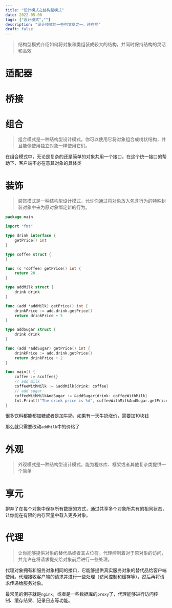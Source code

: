 ```yaml
---
title: "设计模式之结构型模式"
date: 2022-05-06
tags: ["设计模式",""]
description: "设计模式的一些列文章之一，还在写"
draft: false
---
```


> 结构型模式介绍如何将对象和类组装成较大的结构，并同时保持结构的灵活和高效

# 适配器

# 桥接

# 组合

> 组合模式是一种结构型设计模式，你可以使用它将对象组合成树状结构，并且能像使用独立对象一样使用它们。

在组合模式中，无论是复杂的还是简单的对象共用一个接口。在这个统一接口的帮助下，客户端不必在意其对象的具体类

# 装饰

> 装饰模式是一种结构型设计模式，允许你通过将对象放入包含行为的特殊封装对象中来为原对象绑定新的行为。

```go
package main

import "fmt"

type drink interface {
	getPrice() int
}

type coffee struct {
}

func (c *coffee) getPrice() int {
	return 20
}

type addMilk struct {
	drink drink
}

func (add *addMilk) getPrice() int {
	drinkPrice := add.drink.getPrice()
	return drinkPrice + 5
}

type addSugar struct {
	drink drink
}

func (add *addSugar) getPrice() int {
	drinkPrice := add.drink.getPrice()
	return drinkPrice + 2
}

func main() {
	coffee := &coffee{}
	// add milk
	coffeeWithMilk := &addMilk{drink: coffee}
	// add sugar
	coffeeWithMilkAndSugar := &addSugar{drink: coffeeWithMilk}
	fmt.Printf("The drink price is %d", coffeeWithMilkAndSugar.getPrice())
}
```

很多饮料都能都加糖或者是加牛奶，如果有一天牛奶涨价，需要加10块钱

那么就只需要改动`addMilk`中的价格了

# 外观

> 外观模式是一种结构型设计模式，能为程序库、框架或者其他复杂类提供一个简单

# 享元

摒弃了在每个对象中保存所有数据的方式，通过共享多个对象所共有的相同状态，让你能在有限的内存容量中载入更多对象。

# 代理

> 让你能够提供对象的替代品或者其占位符。代理控制着对于原对象的访问，并允许在将请求提交给对象前后进行一些处理。

代理对象拥有和服务对象相同的接口，它能够提供真实服务对象的替代品给客户端使用。代理接收客户端的请求并进行一些处理（访问控制和缓存等），然后再将请求传递给服务对象。

最常见的例子就是`nginx`，或者是一些数据库的`proxy`了，代理能够进行访问控制、缓存结果、记录日志等功能。
